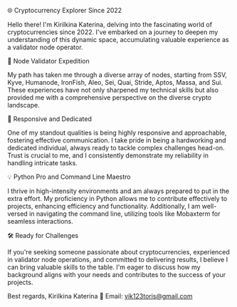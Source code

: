 🌐 Cryptocurrency Explorer Since 2022

Hello there! I'm Kirilkina Katerina, delving into the fascinating world of cryptocurrencies since 2022. I've embarked on a journey to deepen my understanding of this dynamic space, accumulating valuable experience as a validator node operator.

💼 Node Validator Expedition

My path has taken me through a diverse array of nodes, starting from SSV, Kyve, Humanode, IronFish, Aleo, Sei, Quai, Stride, Aptos, Massa, and Sui. These experiences have not only sharpened my technical skills but also provided me with a comprehensive perspective on the diverse crypto landscape.

🚀 Responsive and Dedicated

One of my standout qualities is being highly responsive and approachable, fostering effective communication. I take pride in being a hardworking and dedicated individual, always ready to tackle complex challenges head-on. Trust is crucial to me, and I consistently demonstrate my reliability in handling intricate tasks.

💡 Python Pro and Command Line Maestro

I thrive in high-intensity environments and am always prepared to put in the extra effort. My proficiency in Python allows me to contribute effectively to projects, enhancing efficiency and functionality. Additionally, I am well-versed in navigating the command line, utilizing tools like Mobaxterm for seamless interactions.

🛠️ Ready for Challenges

If you're seeking someone passionate about cryptocurrencies, experienced in validator node operations, and committed to delivering results, I believe I can bring valuable skills to the table. I'm eager to discuss how my background aligns with your needs and contributes to the success of your projects.

Best regards,
Kirilkina Katerina
📧 Email: vik123toris@gmail.com
